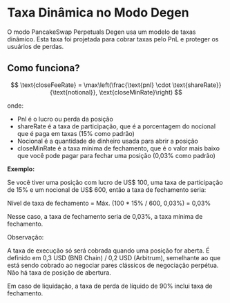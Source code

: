 # Taxa Dinâmica no Modo Degen

O modo PancakeSwap Perpetuals Degen usa um modelo de taxas dinâmico. Esta taxa foi projetada para cobrar taxas pelo PnL e proteger os usuários de perdas.&#x20;

## Como funciona?

$$
\text{closeFeeRate} = \max\left(\frac{\text{pnl} \cdot \text{shareRate}}{\text{notional}}, \text{closeMinRate}\right)
$$

onde:&#x20;

* Pnl é o lucro ou perda da posição&#x20;
* shareRate é a taxa de participação, que é a porcentagem do nocional que é paga em taxas (15% como padrão)&#x20;
* Nocional é a quantidade de dinheiro usada para abrir a posição&#x20;
* closeMinRate é a taxa mínima de fechamento, que é o valor mais baixo que você pode pagar para fechar uma posição (0,03% como padrão)

**Exemplo:**&#x20;

Se você tiver uma posição com lucro de US$ 100, uma taxa de participação de 15% e um nocional de US$ 600, então a taxa de fechamento seria:&#x20;

Nível de taxa de fechamento = Máx. (100 \* 15% / 600, 0,03%) = 0,03%&#x20;

Nesse caso, a taxa de fechamento seria de 0,03%, a taxa mínima de fechamento.

Observação:&#x20;

A taxa de execução só será cobrada quando uma posição for aberta. É definido em 0,3 USD (BNB Chain) / 0,2 USD (Arbitrum), semelhante ao que está sendo cobrado ao negociar pares clássicos de negociação perpétua. Não há taxa de posição de abertura.&#x20;

Em caso de liquidação, a taxa de perda de líquido de 90% inclui taxa de fechamento.
